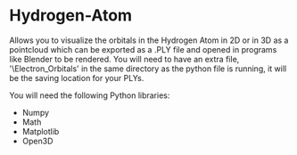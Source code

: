# Hydrogen-Atom

Allows you to visualize the orbitals in the Hydrogen Atom in 2D or in 3D as a pointcloud which can be exported as a .PLY file and opened in programs like Blender to be rendered.
You will need to have an extra file, '\Electron_Orbitals\' in the same directory as the python file is running, it will be the saving location for your PLYs.

You will need the following Python libraries:
- Numpy
- Math
- Matplotlib
- Open3D
